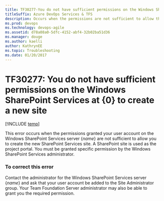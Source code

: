 ```yaml
---
title: TF30277-You do not have sufficient permissions on the Windows SharePoint Services at {0} to create a new site titleSuffix: Azure DevOps Services & TFS
description: Occurs when the permissions are not sufficient to allow the user to create a new SharePoint Services site.
ms.prod: devops
ms.technology: devops-agile
ms.assetid: d78a08a0-5dfc-4152-abf4-32b02ba51d36
ms.manager: douge
ms.author: kaelliauthor: KathrynEE
ms.topic: Troubleshooting
ms.date: 01/20/2017
---
```



# TF30277: You do not have sufficient permissions on the Windows SharePoint Services at {0} to create a new site

[!INCLUDE [temp](../../_shared/version-vsts-tfs-all-versions.md)]

This error occurs when the permissions granted your user account on the Windows SharePoint Services server {*name*} are not sufficient to allow you to create the new SharePoint Services site. A SharePoint site is used as the project portal. You must be granted specific permission by the Windows SharePoint Services administrator.  
  
### To correct this error  
  
Contact the administrator for the Windows SharePoint Services server {*name*} and ask that your user account be added to the Site Administrator group. Your Team Foundation Server administrator may also be able to grant you the required permission.